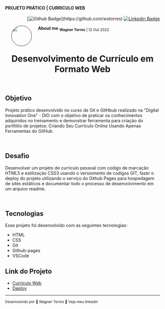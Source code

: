 #### PROJETO PRÁTICO | CURRICULO WEB<!--Obrigatorio-->



<div class="social social-user" align="right" width-full border color-bg-default>

[![Github Badge](https://img.shields.io/badge/-Github-000?style=flat-square&logo=Github&logoColor=white&link=(https://github.com/wstorres))](https://github.com/wstorres) [![Linkedin Badge](https://img.shields.io/badge/-LinkedIn-blue?style=flat-square&logo=Linkedin&logoColor=white&link=https://www.linkedin.com/in/wstorres/)](https://www.linkedin.com/in/wstorres/)
</div>


<div class="avatar avatar-user width-full border color-bg-default">
<img align="left" width="65" height="65" style="border-radius: 65px" 
border="1" hspace="20" src="https://avatars.githubusercontent.com/u/44095306?v=4">
</div>


<div class="nome nome-user" align="left"> 

<strong>About me</strong> 
<sub><strong>Wagner Torres</strong> | 12 Out 2022</sub>
</div>


<br />


<h1 align="center">Desenvolvimento de Currículo em Formato Web</h1>
<br />


## Objetivo

Projeto prático desenvolvido no curso de Git e GitHbub realizado na "Digital Innovation One" - DIO com o objetivo de praticar os conhecimentos adquiridos no treinamento e demonstrar ferramenta para criação do portfólio de projetos: Criando Seu Currículo Online Usando Apenas Ferramentas do GitHub.

<br />

## Desafio  


Desenvolver um projeto de curriculo pessoal com codigo de marcação HTML5 e estilização CSS3 usando o versiomento de codigos GIT, fazer o deploy do projeto utilizando o serviço do  Github Pages para hospedagem de sites estáticos e documentar todo o processo de desenvolvimento em um arquivo readme.


<br />

## Tecnologias  


Esse projeto foi desenvolvido com as seguintes tecnologias:

- HTML
- CSS
- Git
- Github-pages
- VSCode

## Link do Projeto

- [Curriculo Web](https://wstorres.github.io/curriculo-designer/)
- [Deploy](https://github.com/wstorres/curriculo-designer/blob/main/deploy-ghpages.md)

____________________________________

<sub>Desenvolvido por 💜 Wagner Torres 👋 Veja meu linkedin</sub>

